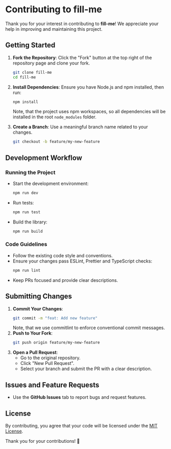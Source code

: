 # Contributing to fill-me

Thank you for your interest in contributing to **fill-me**! We appreciate your help in improving and maintaining this project.

## Getting Started

1. **Fork the Repository**: Click the "Fork" button at the top right of the repository page and clone your fork.

   ```sh
   git clone fill-me
   cd fill-me
   ```

2. **Install Dependencies**: Ensure you have Node.js and npm installed, then run:

   ```sh
   npm install
   ```

   Note, that the project uses npm workspaces, so all dependencies will be installed in the root `node_modules` folder.

3. **Create a Branch**: Use a meaningful branch name related to your changes.
   ```sh
   git checkout -b feature/my-new-feature
   ```

## Development Workflow

### Running the Project

- Start the development environment:
  ```sh
  npm run dev
  ```
- Run tests:
  ```sh
  npm run test
  ```
- Build the library:
  ```sh
  npm run build
  ```

### Code Guidelines

- Follow the existing code style and conventions.
- Ensure your changes pass ESLint, Prettier and TypeScript checks:
  ```sh
  npm run lint
  ```
- Keep PRs focused and provide clear descriptions.

## Submitting Changes

1. **Commit Your Changes**:
   ```sh
   git commit -m "feat: Add new feature"
   ```
   Note, that we use commitlint to enforce conventional commit messages.
3. **Push to Your Fork**:
   ```sh
   git push origin feature/my-new-feature
   ```
4. **Open a Pull Request**:
   - Go to the original repository.
   - Click "New Pull Request".
   - Select your branch and submit the PR with a clear description.

## Issues and Feature Requests

- Use the **GitHub Issues** tab to report bugs and request features.

## License

By contributing, you agree that your code will be licensed under the [MIT License](fill-me).

Thank you for your contributions! 🎉
